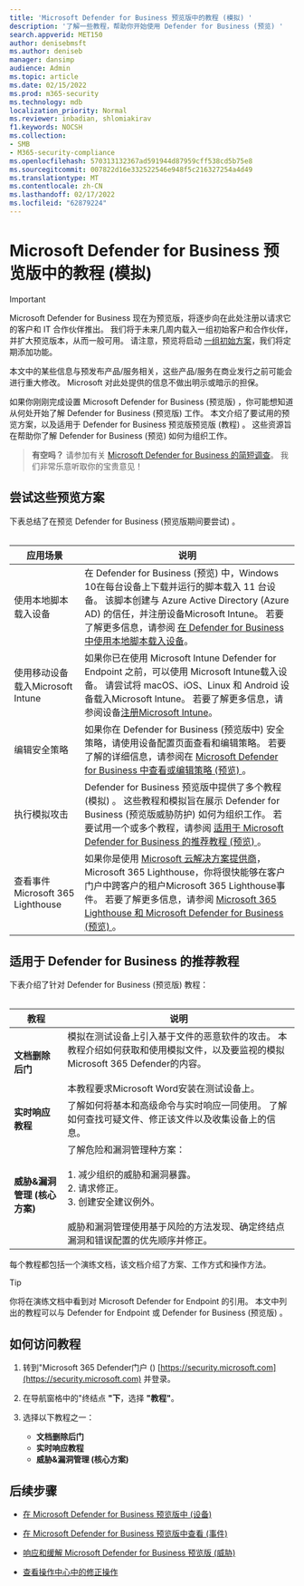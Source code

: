 ```yaml
---
title: 'Microsoft Defender for Business 预览版中的教程 (模拟) '
description: '了解一些教程，帮助你开始使用 Defender for Business (预览) '
search.appverid: MET150
author: denisebmsft
ms.author: deniseb
manager: dansimp
audience: Admin
ms.topic: article
ms.date: 02/15/2022
ms.prod: m365-security
ms.technology: mdb
localization_priority: Normal
ms.reviewer: inbadian, shlomiakirav
f1.keywords: NOCSH
ms.collection:
- SMB
- M365-security-compliance
ms.openlocfilehash: 570313132367ad591944d87959cff538cd5b75e8
ms.sourcegitcommit: 007822d16e332522546e948f5c216327254a4d49
ms.translationtype: MT
ms.contentlocale: zh-CN
ms.lasthandoff: 02/17/2022
ms.locfileid: "62879224"
---
```

# <a name="tutorials-and-simulations-in-microsoft-defender-for-business-preview"></a>Microsoft Defender for Business 预览版中的教程 (模拟) 

> [!IMPORTANT]
> Microsoft Defender for Business 现在为预览版，将逐步向在此处注册以请求它的客户和 IT 合作伙伴[](https://aka.ms/mdb-preview)推出。 我们将于未来几周内载入一组初始客户和合作伙伴，并扩大预览版本，从而一般可用。 请注意，预览将启动 [一组初始方案](#try-these-preview-scenarios)，我们将定期添加功能。
> 
> 本文中的某些信息与预发布产品/服务相关，这些产品/服务在商业发行之前可能会进行重大修改。 Microsoft 对此处提供的信息不做出明示或暗示的担保。 

如果你刚刚完成设置 Microsoft Defender for Business (预览版) ，你可能想知道从何处开始了解 Defender for Business (预览版) 工作。 本文介绍了要试用的预览方案，以及适用于 Defender for Business 预览版预览版 (教程) 。 这些资源旨在帮助你了解 Defender for Business (预览) 如何为组织工作。

>
> **有空吗？**
> 请参加有关 <a href="https://microsoft.qualtrics.com/jfe/form/SV_0JPjTPHGEWTQr4y" target="_blank">Microsoft Defender for Business 的简短调查</a>。 我们非常乐意听取你的宝贵意见！
>

## <a name="try-these-preview-scenarios"></a>尝试这些预览方案

下表总结了在预览 Defender for Business (预览版期间要尝试) 。 
<br/><br/>


| 应用场景  | 说明  |
|---------|---------|
| 使用本地脚本载入设备     | 在 Defender for Business (预览) 中，Windows 10在每台设备上下载并运行的脚本载入 11 台设备。 该脚本创建与 Azure Active Directory (Azure AD) 的信任，并注册设备Microsoft Intune。 若要了解更多信息，请参阅 [在 Defender for Business 中使用本地脚本载入设备](mdb-onboard-devices.md#onboard-devices-using-a-local-script-in-defender-for-business)。         |
| 使用移动设备载入Microsoft Intune     | 如果你已在使用 Microsoft Intune Defender for Endpoint 之前，可以使用 Microsoft Intune载入设备。 请尝试将 macOS、iOS、Linux 和 Android 设备载入Microsoft Intune。 若要了解更多信息，请参阅设备[注册Microsoft Intune](/mem/intune/enrollment/device-enrollment)。        |
| 编辑安全策略     | 如果你在 Defender for Business (预览版中) 安全策略，请使用设备配置页面查看和编辑策略。 若要了解的详细信息，请参阅在 [Microsoft Defender for Business 中查看或编辑策略 (预览) ](mdb-view-edit-policies.md)。        |
| 执行模拟攻击   | Defender for Business 预览版中提供了多个教程 (模拟) 。 这些教程和模拟旨在展示 Defender for Business (预览版威胁防护) 如何为组织工作。 若要试用一个或多个教程，请参阅 [适用于 Microsoft Defender for Business 的推荐教程 (预览) ](#recommended-tutorials-for-defender-for-business)。         |
| 查看事件Microsoft 365 Lighthouse     | 如果你是使用 [Microsoft 云解决方案提供商](/partner-center/enrolling-in-the-csp-program)，Microsoft 365 Lighthouse，你将很快能够在客户门户中跨客户的租户Microsoft 365 Lighthouse事件。 若要了解更多信息，请参阅 [Microsoft 365 Lighthouse 和 Microsoft Defender for Business (预览) ](mdb-lighthouse-integration.md)。       |


## <a name="recommended-tutorials-for-defender-for-business"></a>适用于 Defender for Business 的推荐教程

下表介绍了针对 Defender for Business (预览版) 教程：
<br/><br/>


| 教程  | 说明  |
|---------|---------|
| **文档删除后门**     | 模拟在测试设备上引入基于文件的恶意软件的攻击。 本教程介绍如何获取和使用模拟文件，以及要监视的模拟Microsoft 365 Defender的内容。 <br/><br/>本教程要求Microsoft Word安装在测试设备上。   |
| **实时响应教程**     | 了解如何将基本和高级命令与实时响应一同使用。 了解如何查找可疑文件、修正该文件以及收集设备上的信息。   |
| **威胁&漏洞管理 (核心方案)**     | 了解危险和漏洞管理种方案： <br/><br/>1. 减少组织的威胁和漏洞暴露。 <br/>2. 请求修正。 <br/>3. 创建安全建议例外。 <br/><br/> 威胁和漏洞管理使用基于风险的方法发现、确定终结点漏洞和错误配置的优先顺序并修正。      |

每个教程都包括一个演练文档，该文档介绍了方案、工作方式和操作方法。

> [!TIP]
> 你将在演练文档中看到对 Microsoft Defender for Endpoint 的引用。 本文中列出的教程可以与 Defender for Endpoint 或 Defender for Business (预览版) 。

## <a name="how-to-access-the-tutorials"></a>如何访问教程

1. 转到"Microsoft 365 Defender门户 () [https://security.microsoft.com](https://security.microsoft.com) 并登录。

2. 在导航窗格中的"终结点 **"下**，选择 **"教程"**。

3. 选择以下教程之一：

   - **文档删除后门**
   - **实时响应教程**
   - **威胁&漏洞管理 (核心方案)**

## <a name="next-steps"></a>后续步骤

- [在 Microsoft Defender for Business 预览版中 (设备) ](mdb-manage-devices.md)

- [在 Microsoft Defender for Business 预览版中查看 (事件) ](mdb-view-manage-incidents.md)

- [响应和缓解 Microsoft Defender for Business 预览版 (威胁) ](mdb-respond-mitigate-threats.md)

- [查看操作中心中的修正操作](mdb-review-remediation-actions.md)